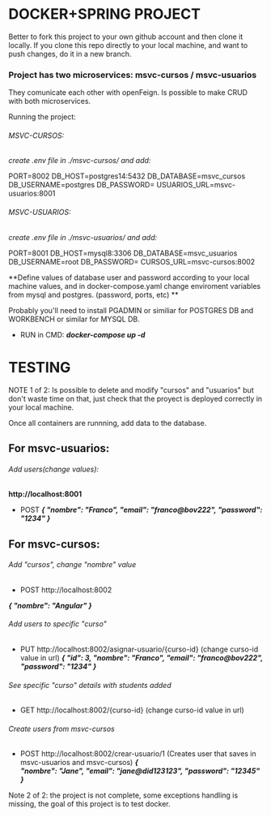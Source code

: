 # DOCKER+SPRING PROJECT

Better to fork this project to your own github account and then clone it
locally. 
If you clone this repo directly to your local machine,
and want to push changes, do it in a new branch.

### Project has two microservices: msvc-cursos / msvc-usuarios

They comunicate each other with openFeign. Is possible to make
CRUD with both microservices.

Running the project:

###### MSVC-CURSOS:
_create .env file in ./msvc-cursos/ and add:_

PORT=8002
DB_HOST=postgres14:5432
DB_DATABASE=msvc_cursos
DB_USERNAME=postgres
DB_PASSWORD=
USUARIOS_URL=msvc-usuarios:8001


###### MSVC-USUARIOS:

_create .env file in ./msvc-usuarios/ and add:_

PORT=8001
DB_HOST=mysql8:3306
DB_DATABASE=msvc_usuarios
DB_USERNAME=root
DB_PASSWORD=
CURSOS_URL=msvc-cursos:8002

**Define values of database user and password according
to your local machine values, and in docker-compose.yaml
change enviroment variables from mysql and postgres. (password, ports, etc) **

Probably you'll need to install PGADMIN or similiar for POSTGRES DB
and WORKBENCH or similar for MYSQL DB.



- RUN in CMD:
***docker-compose up -d***

# TESTING

NOTE 1 of 2: Is possible to delete and modify "cursos" and
"usuarios" but don't waste time on that, just check
that the proyect is deployed correctly in your
local machine.


Once all containers are runnning, add data to the 
database.

## For msvc-usuarios:
###### Add users(change values):
**http://localhost:8001**

- POST
***{
"nombre": "Franco",
"email": "franco@bov222",
"password": "1234"
}***

## For msvc-cursos:

###### Add "cursos", change "nombre" value
- POST
http://localhost:8002

***{
    "nombre": "Angular"
}***

###### Add users to specific "curso"
- PUT
http://localhost:8002/asignar-usuario/{curso-id}
(change curso-id value in url)
***{
"id": 3,
"nombre": "Franco",
"email": "franco@bov222",
"password": "1234"
}***

###### See specific "curso" details with students added
- GET
http://localhost:8002/{curso-id}
(change curso-id value in url)

###### Create users from msvc-cursos 
- POST
http://localhost:8002/crear-usuario/1
(Creates user that saves in msvc-usuarios
and msvc-cursos)
***{        
"nombre": "Jane",
"email": "jane@did123123",
"password": "12345"
}***





Note 2 of 2: the project is not complete, some exceptions
handling is missing, the goal of this project is to test docker. 